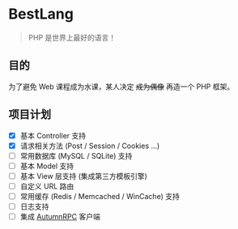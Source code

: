 # BestLang

> PHP 是世界上最好的语言！

## 目的
为了避免 Web 课程成为水课，某人决定 ~~成为偶像~~ 再造一个 PHP 框架。

## 项目计划
- [x] 基本 Controller 支持
- [x] 请求相关方法 (Post / Session / Cookies ...)
- [ ] 常用数据库 (MySQL / SQLite) 支持
- [ ] 基本 Model 支持
- [ ] 基本 View 层支持 (集成第三方模板引擎)
- [ ] 自定义 URL 路由
- [ ] 常用缓存 (Redis / Memcached / WinCache) 支持
- [ ] 日志支持
- [ ] 集成 [AutumnRPC](https://github.com/DeepAQ/Autumn/tree/master/autumn-rpc) 客户端
